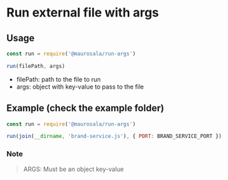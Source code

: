 # Run external file with args

## Usage

```js
const run = require('@maurosala/run-args')

run(filePath, args)
```

- filePath: path to the file to run
- args: object with key-value to pass to the file

## Example (check the example folder)

```js
const run = require('@maurosala/run-args')

run(join(__dirname, 'brand-service.js'), { PORT: BRAND_SERVICE_PORT })
```

### Note

> ARGS: Must be an object key-value
